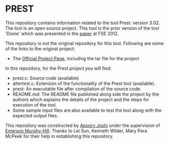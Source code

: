 # PREST

This repository contains information related to the tool Prest: version 3.02. The tool is an open source project. This tool is the prior version of the tool 'Dione' which was presented in the [paper](http://dl.acm.org/citation.cfm?doid=2393596.2393619) at FSE 2012.

This repository is not the original repository for this tool. Following are some of the links to the original project:

* The [Official Project Page](http://fisher.utstat.toronto.edu/sun/Software/Prest/prest3.02/download.html), including the tar file for the project

In this repository, for the Prest project you will find:

* prest.c:      Source code (available)
* altertest.c:  Extension of the functionality of the Prest tool (available).
* prest:        An executable file after compilation of the source code.
* README.md:    The README file published along side the project by the authors which explains the details of the project and the steps for execution of the tool.
* Some sample input files are also available to test the tool along with the expected output files.

This repository was constructed by [Apoorv Joshi](https://github.com/apoorv-vijay-joshi) under the supervision of [Emerson Murphy-Hill](https://github.com/CaptainEmerson). Thanks to Lei Sun, Kenneth Wilder,  Mary Para McPeek for their help in establishing this repository.
